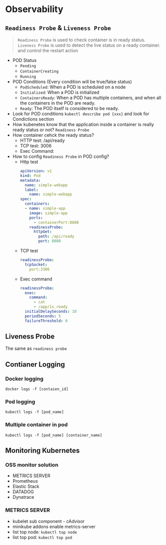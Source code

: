 # Observability
## `Readiness Probe` & `Liveness Probe`
> `Readiness Probe` is used to check container is in ready status. `Liveness Probe` is used to detect the live status on a ready container. and control the restart action
* POD Status
  * `Pending`
  * `ContainerCreating`
  * `Running`
* POD Conditions (Every condition will be true/false status)
  * `PodScheduled`: When a POD is scheduled on a node
  * `Initialized`: When a POD is initialized
  * `ContainersReady`: When a POD has multiple containers, and when all the containers in the POD are ready.
  * `Ready`: The POD itself is considered to be ready.
* Look for POD conditions
  `kubectl describe pod {xxx}` and look for Condictions section
* How kubenetes know that the application inside a container is really ready status or not? `Readiness Probe`
* How container cehck the ready status?
  * HTTP test: /api/ready
  * TCP test: 3006
  * Exec Command:
* How to config `Readiness Probe` in POD config?
  * Http test
    ``` yaml
    apiVersion: v1
    kind: Pod
    metadata:
      name: simple-webapp
      label:
        name: simple-webapp
    spec:
      containers:
      - name: simple-app
        image: simple-app
        ports:
          - containerPort:8080
        readinessProbe:
          httpGet:
            path: /api/ready
            port: 8080
    ```
  * TCP test
    ``` yaml
    readinessProbe:
      tcpSocket:
        port:3306
    ```
  * Exec command
    ``` yaml
    readinessProbe:
      exec:
        command:
          - cat
          - /app/is_ready
      initialDelaySeconds: 10
      periodSeconds: 5
      failureThreshold: 8
    ```
 ## Liveness Probe
 The same as `readiness probe`
 
 ## Contianer Logging
 ### Docker logging
 ``` docker logs -f [contaien_id] ```
 ### Pod logging
 ``` kubectl logs -f [pod_name] ```
 ### Multiple container in pod
 ``` kubectl logs -f [pod_name] [container_name] ```
 
 ## Monitoring Kubernetes
 ### OSS monitor solution
 * METRICS SERVER
 * Prometheus
 * Elastic Stack
 * DATADOG
 * Dynatrace
 ### METRICS SERVER
 * kubelet sub component - cAdvisor
 * minikube addons enable metrics-server
 * list top node: `kubectl top node`
 * list top pod: `kubectl top pod`
